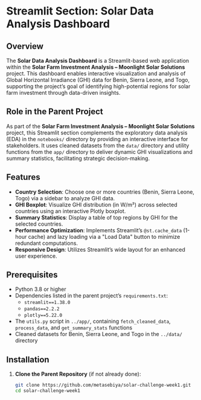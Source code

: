 # Streamlit Section: Solar Data Analysis Dashboard

## Overview
The **Solar Data Analysis Dashboard** is a Streamlit-based web application within the **Solar Farm Investment Analysis – Moonlight Solar Solutions** project. This dashboard enables interactive visualization and analysis of Global Horizontal Irradiance (GHI) data for Benin, Sierra Leone, and Togo, supporting the project’s goal of identifying high-potential regions for solar farm investment through data-driven insights.

## Role in the Parent Project
As part of the **Solar Farm Investment Analysis – Moonlight Solar Solutions** project, this Streamlit section complements the exploratory data analysis (EDA) in the `notebooks/` directory by providing an interactive interface for stakeholders. It uses cleaned datasets from the `data/` directory and utility functions from the `app/` directory to deliver dynamic GHI visualizations and summary statistics, facilitating strategic decision-making.

## Features
- **Country Selection**: Choose one or more countries (Benin, Sierra Leone, Togo) via a sidebar to analyze GHI data.
- **GHI Boxplot**: Visualize GHI distribution (in W/m²) across selected countries using an interactive Plotly boxplot.
- **Summary Statistics**: Display a table of top regions by GHI for the selected countries.
- **Performance Optimization**: Implements Streamlit’s `@st.cache_data` (1-hour cache) and lazy loading via a "Load Data" button to minimize redundant computations.
- **Responsive Design**: Utilizes Streamlit’s wide layout for an enhanced user experience.

## Prerequisites
- Python 3.8 or higher
- Dependencies listed in the parent project’s `requirements.txt`:
  - `streamlit==1.38.0`
  - `pandas==2.2.2`
  - `plotly==5.22.0`
- The `utils.py` script in `../app/`, containing `fetch_cleaned_data`, `process_data`, and `get_summary_stats` functions
- Cleaned datasets for Benin, Sierra Leone, and Togo in the `../data/` directory

## Installation
1. **Clone the Parent Repository** (if not already done):
   ```bash
   git clone https://github.com/metasebiya/solar-challenge-week1.git
   cd solar-challenge-week1
